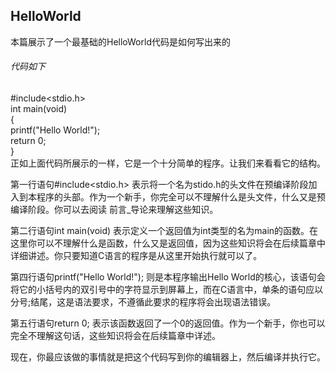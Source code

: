## HelloWorld
本篇展示了一个最基础的HelloWorld代码是如何写出来的

###### 代码如下
\#include\<stdio.h\>  
int main(void)  
\{  
   printf(\"Hello World!\")\;  
    return 0\;  
\}  
正如上面代码所展示的一样，它是一个十分简单的程序。让我们来看看它的结构。  
  

第一行语句\#include\<stdio.h\> 表示将一个名为stido.h的头文件在预编译阶段加入到本程序的头部。作为一个新手，你完全可以不理解什么是头文件，什么又是预编译阶段。你可以去阅读 前言_导论来理解这些知识。  
  

第二行语句int main(void)  表示定义一个返回值为int类型的名为main的函数。在这里你可以不理解什么是函数，什么又是返回值，因为这些知识将会在后续篇章中详细讲述。你只要知道C语言的程序是从这里开始执行就可以了。  
  

第四行语句printf(\"Hello World!\")\;  则是本程序输出Hello World的核心，该语句会将它的小括号内的双引号中的字符显示到屏幕上，而在C语言中，单条的语句应以分号\;结尾，这是语法要求，不遵循此要求的程序将会出现语法错误。  
  

第五行语句return 0\; 表示该函数返回了一个0的返回值。作为一个新手，你也可以完全不理解这句话，这些知识将会在后续篇章中详述。  
  
现在，你最应该做的事情就是把这个代码写到你的编辑器上，然后编译并执行它。